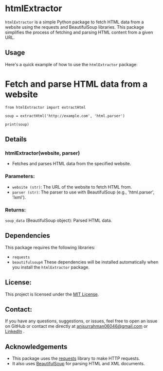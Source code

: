 
# htmlExtractor

`htmlExtractor` is a simple Python package to fetch HTML data from a website using the requests and BeautifulSoup libraries. This package simplifies the process of fetching and parsing HTML content from a given URL.


## Usage
Here's a quick example of how to use the `htmlExtractor` package:


# Fetch and parse HTML data from a website
`from htmlExtractor import extractHtml`

`soup = extractHtml('http://example.com', 'html.parser')`

`print(soup)`
## Details
### htmlExtractor(website, parser)
- Fetches and parses HTML data from the specified website.
### Parameters:
- `website (str)`: The URL of the website to fetch HTML from.
- `parser (str)`: The parser to use with BeautifulSoup (e.g., 'html.parser', 'lxml').
### Returns:
`soup_data` (BeautifulSoup object): Parsed HTML data.

## Dependencies
This package requires the following libraries:
- `requests`
- `beautifulsoup4`
These dependencies will be installed automatically when you install the `htmlExtractor` package.

## License:
This project is licensed under the [MIT License](https://opensource.org/license/mit). 

## Contact:
If you have any questions, suggestions, or issues, feel free to open an issue on GitHub or contact me directly at anisurrahman06046@gmail.com or [LinkedIn](https://www.linkedin.com/in/yourprofile)
.
## Acknowledgements

 - This package uses the [requests](https://pypi.org/project/requests/) library to make HTTP requests.
 - It also uses [BeautifulSoup](https://pypi.org/project/beautifulsoup4/) for parsing HTML and XML documents.


